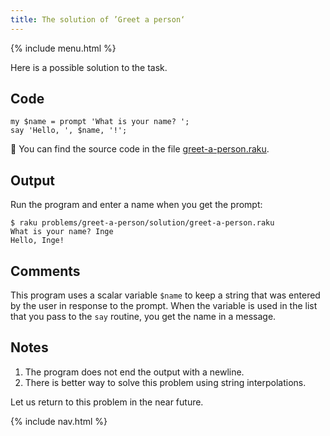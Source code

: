 ```yaml
---
title: The solution of ’Greet a person‘
---
```


{% include menu.html %}

Here is a possible solution to the task.

## Code

    my $name = prompt 'What is your name? ';
    say 'Hello, ', $name, '!';

🦋 You can find the source code in the file [greet-a-person.raku](https://github.com/ash/raku-course/blob/master/exercises/scalar-variables/greet-a-person.raku).

## Output

Run the program and enter a name when you get the prompt:

    $ raku problems/greet-a-person/solution/greet-a-person.raku 
    What is your name? Inge
    Hello, Inge!

## Comments

This program uses a scalar variable `$name` to keep a string that was entered by the user in response to the prompt. When the variable is used in the list that you pass to the `say` routine, you get the name in a message.

## Notes

1. The program does not end the output with a newline.
2. There is better way to solve this problem using string interpolations.

Let us return to this problem in the near future.

{% include nav.html %}